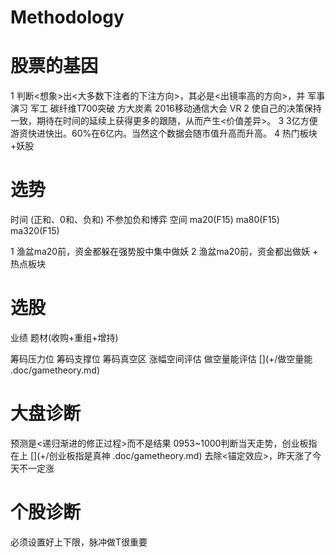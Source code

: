 # Methodology

# 股票的基因

1 判断<想象>出<大多数下注者的下注方向>，其必是<出镜率高的方向>，并
  军事演习          军工
  碳纤维T700突破    方大炭素
  2016移动通信大会  VR
2 使自己的决策保持一致，期待在时间的延续上获得更多的跟随，从而产生<价值差异>。
3 3亿方便游资快进快出。60%在6亿内。当然这个数据会随市值升高而升高。
4 热门板块+妖股

# 选势

时间 (正和、0和、负和)   不参加负和博弈
空间 ma20(F15) ma80(F15) ma320(F15)

1 渔盆ma20前，资金都躲在强势股中集中做妖
2 渔盆ma20前，资金都出做妖 + 热点板块

# 选股

业绩
题材(收购+重组+增持)

筹码压力位
筹码支撑位
筹码真空区
涨幅空间评估
做空量能评估                              [](+/做空量能 .doc/gametheory.md)

# 大盘诊断

预测是<递归渐进的修正过程>而不是结果
0953~1000判断当天走势，创业板指在上       [](+/创业板指是真神 .doc/gametheory.md)
去除<锚定效应>，昨天涨了今天不一定涨 

# 个股诊断

必须设置好上下限，脉冲做T很重要
